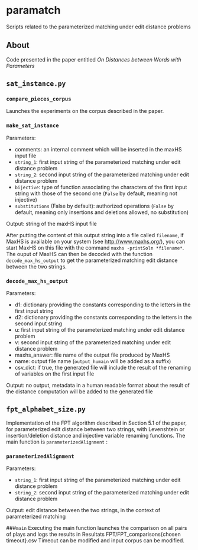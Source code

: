 # paramatch
Scripts related to the parameterized matching under edit distance problems



## About

Code presented in the paper entitled *On Distances between Words with Parameters*



## `sat_instance.py`

### `compare_pieces_corpus`

Launches the experiments on the corpus described in the paper.

### `make_sat_instance`

Parameters:
* comments: an internal comment which will be inserted in the maxHS input file
* `string_1`: first input string of the parameterized matching under edit distance problem
* `string_2`: second input string of the parameterized matching under edit distance problem
* `bijective`: type of function associating the characters of the first input string with those of the second one (`False` by default, meaning not injective)
* `substitutions` (False by default): authorized operations (`False` by default, meaning only insertions and deletions allowed, no substitution)

Output: string of the maxHS input file

After putting the content of this output string into a file called `filename`, if MaxHS is available on your system (see http://www.maxhs.org/), you can start MaxHS on this file with the command `maxhs -printSoln *filename*`. The ouput of MaxHS can then be decoded with the function `decode_max_hs_output` to get the parameterized matching edit distance between the two strings.

### `decode_max_hs_output`

Parameters:
* d1: dictionary providing the constants corresponding to the letters in the first input string
* d2: dictionary providing the constants corresponding to the letters in the second input string
* u: first input string of the parameterized matching under edit distance problem
* v: second input string of the parameterized matching under edit distance problem
* maxhs_answer: file name of the output file produced by MaxHS
* name: output file name (`output_humain` will be added as a suffix)
* csv_dict: if true, the generated file will include the result of the renaming of variables on the first input file

Output: no output, metadata in a human readable format about the result of the distance computation will be added to the generated file



## `fpt_alphabet_size.py`

Implementation of the FPT algorithm described in Section 5.1 of the paper, for parameterized edit distance between two strings, with Levenshtein or insertion/deletion distance and injective variable renaming functions.
The main function is `parameterizedAlignment` :

### `parameterizedAlignment`

Parameters:
* `string_1`: first input string of the parameterized matching under edit distance problem
* `string_2`: second input string of the parameterized matching under edit distance problem

Output: edit distance between the two strings, in the context of parameterized matching

###`main`
Executing the main function launches the comparison on all pairs of plays and logs the results in Resultats FPT/FPT_comparisons{chosen timeout}.csv
Timeout can be modified and input corpus can be modified.

